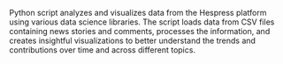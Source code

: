 
Python script analyzes and visualizes data from the Hespress platform using various data science libraries. The script loads data from CSV files containing news stories and comments, processes the information, and creates insightful visualizations to better understand the trends and contributions over time and across different topics.
